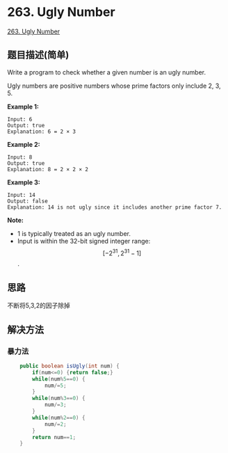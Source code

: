 # 263. Ugly Number
[263. Ugly Number](https://leetcode-cn.com/problems/ugly-number/)

## 题目描述(简单)

Write a program to check whether a given number is an ugly number.

Ugly numbers are positive numbers whose prime factors only include 2, 3, 5.

**Example 1:**
```
Input: 6
Output: true
Explanation: 6 = 2 × 3
```
**Example 2:**
```
Input: 8
Output: true
Explanation: 8 = 2 × 2 × 2
```
**Example 3:**
```
Input: 14
Output: false 
Explanation: 14 is not ugly since it includes another prime factor 7.
```
**Note:**

- 1 is typically treated as an ugly number.
- Input is within the 32-bit signed integer range: $$[-2^{31}, 2^{31}-1]$$.


## 思路

不断将5,3,2的因子除掉

## 解决方法

### 暴力法


```java
    public boolean isUgly(int num) {
    	if(num<=0) {return false;}
    	while(num%5==0) {
    		num/=5;
    	}
    	while(num%3==0) {
    		num/=3;
    	}
    	while(num%2==0) {
    		num/=2;
    	}
        return num==1;
    }
```


